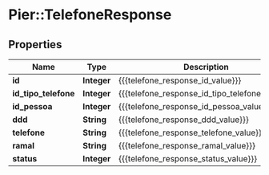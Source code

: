 # Pier::TelefoneResponse

## Properties
Name | Type | Description | Notes
------------ | ------------- | ------------- | -------------
**id** | **Integer** | {{{telefone_response_id_value}}} | [optional] 
**id_tipo_telefone** | **Integer** | {{{telefone_response_id_tipo_telefone_value}}} | [optional] 
**id_pessoa** | **Integer** | {{{telefone_response_id_pessoa_value}}} | [optional] 
**ddd** | **String** | {{{telefone_response_ddd_value}}} | [optional] 
**telefone** | **String** | {{{telefone_response_telefone_value}}} | [optional] 
**ramal** | **String** | {{{telefone_response_ramal_value}}} | [optional] 
**status** | **Integer** | {{{telefone_response_status_value}}} | [optional] 



